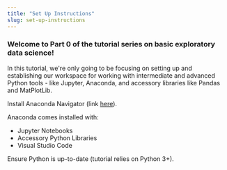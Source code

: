 ```yaml
---
title: "Set Up Instructions"
slug: set-up-instructions
---
```



### **Welcome to Part 0 of the tutorial series on basic exploratory data science!**

In this tutorial, we're only going to be focusing on setting up and establishing our workspace for working with intermediate and advanced Python tools - like Jupyter, Anaconda, and accessory libraries like Pandas and MatPlotLib. 

Install Anaconda Navigator (link [here](https://www.datacamp.com/community/tutorials/installing-anaconda-mac-os-x)). 

Anaconda comes installed with:

- Jupyter Notebooks
- Accessory Python Libraries
- Visual Studio Code

Ensure Python is up-to-date (tutorial relies on Python 3+). 
